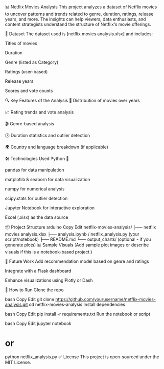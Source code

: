 📊 Netflix Movies Analysis
This project analyzes a dataset of Netflix movies to uncover patterns and trends related to genre, duration, ratings, release years, and more. The insights can help viewers, data enthusiasts, and content strategists understand the structure of Netflix's movie offerings.

📁 Dataset
The dataset used is [netflix movies analysis.xlsx] and includes:

Titles of movies

Duration

Genre (listed as Category)

Ratings (user-based)

Release years

Scores and vote counts

🔍 Key Features of the Analysis
📅 Distribution of movies over years

📈 Rating trends and vote analysis

🎬 Genre-based analysis

🕒 Duration statistics and outlier detection

🌍 Country and language breakdown (if applicable)

🛠️ Technologies Used
Python 🐍

pandas for data manipulation

matplotlib & seaborn for data visualization

numpy for numerical analysis

scipy.stats for outlier detection

Jupyter Notebook for interactive exploration

Excel (.xlsx) as the data source

📦 Project Structure
arduino
Copy
Edit
netflix-movies-analysis/
├── netflix movies analysis.xlsx
├── analysis.ipynb / netflix_analysis.py  (your script/notebook)
├── README.md
└── output_charts/ (optional - if you generate plots)
📊 Sample Visuals
(Add sample plot images or describe visuals if this is a notebook-based project.)

📌 Future Work
Add recommendation model based on genre and ratings

Integrate with a Flask dashboard

Enhance visualizations using Plotly or Dash

🚀 How to Run
Clone the repo

bash
Copy
Edit
git clone https://github.com/yourusername/netflix-movies-analysis.git
cd netflix-movies-analysis
Install dependencies

bash
Copy
Edit
pip install -r requirements.txt
Run the notebook or script

bash
Copy
Edit
jupyter notebook
# or
python netflix_analysis.py
✅ License
This project is open-sourced under the MIT License.
